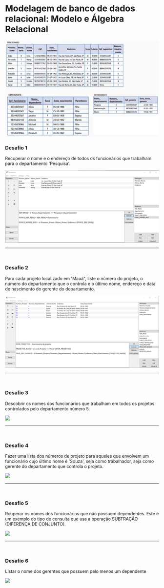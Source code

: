 # Modelagem de banco de dados relacional: Modelo e Álgebra Relacional

<img src="https://github.com/LeonarDev/Autoplay/blob/main/back-end/modelagem_db/1.DER_e_MRel/2.empresa/relations.png?raw=true">

### Desafio 1
Recuperar o nome e o endereço de todos os funcionários que trabalham para o departamento 'Pesquisa'.

<img src="https://github.com/LeonarDev/Autoplay/blob/main/back-end/modelagem_db/1.DER_e_MRel/2.empresa/desafio-1/desafio1.png?raw=true">

<hr>
<br>

### Desafio 2
Para cada projeto localizado em 'Mauá", liste o número do projeto, o número do departamento que o controla e o último nome, endereço e data de nascimento do gerente do departamento.

<img src="https://github.com/LeonarDev/Autoplay/blob/main/back-end/modelagem_db/1.DER_e_MRel/2.empresa/desafio-2/desafio2.png?raw=true">

<hr>
<br>

### Desafio 3
Descobrir os nomes dos funcionários que trabalham em todos os projetos controlados pelo departamento número 5.

<img src="https://github.com/LeonarDev/Autoplay/blob/main/back-end/modelagem_db/1.DER_e_MRel/2.empresa/desafio-3/desafio3.png?raw=true">

<hr>
<br>

### Desafio 4
Fazer uma lista dos números de projeto para aqueles que envolvem um funcionário cujo último nome é 'Souza', seja como trabalhador, seja como gerente do departamento que controla o projeto.

<img src="https://github.com/LeonarDev/Autoplay/blob/main/back-end/modelagem_db/1.DER_e_MRel/2.empresa/desafio-4/desafio4.png?raw=true">

<hr>
<br>

### Desafio 5
Rcuperar os nomes dos funcionários que não possuem dependentes. Este é um exemplo do tipo de consulta que usa a operação SUBTRAÇÃO (DIFERENÇA DE CONJUNTO).

<img src="https://github.com/LeonarDev/Autoplay/blob/main/back-end/modelagem_db/1.DER_e_MRel/2.empresa/desafio-5/desafio5.png?raw=true">

<hr>
<br>

### Desafio 6
Listar o nome dos gerentes que possuem pelo menos um dependente

<img src="https://github.com/LeonarDev/Autoplay/blob/main/back-end/modelagem_db/1.DER_e_MRel/2.empresa/desafio-6/desafio6.png?raw=true">
